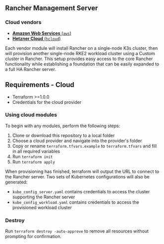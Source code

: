 ## Rancher Management Server

### Cloud vendors

- [**Amazon Web Services** (`aws`)](./rancher/aws)
- [**Hetzner Cloud** (`hcloud`)](./rancher/hcloud)


Each vendor module will install Rancher on a single-node K3s cluster, then will provision another single-node RKE2 workload cluster using a Custom cluster in Rancher.
This setup provides easy access to the core Rancher functionality while establishing a foundation that can be easily expanded to a full HA Rancher server.

## Requirements - Cloud

- Terraform >=1.0.0
- Credentials for the cloud provider

### Using cloud modules

To begin with any modules, perform the following steps:

1. Clone or download this repository to a local folder
2. Choose a cloud provider and navigate into the provider's folder
3. Copy or rename `terraform.tfvars.example` to `terraform.tfvars` and fill in all required variables
4. Run `terraform init`
5. Run `terraform apply`

When provisioning has finished, terraform will output the URL to connect to the Rancher server.
Two sets of Kubernetes configurations will also be generated:
- `kube_config_server.yaml` contains credentials to access the cluster supporting the Rancher server
- `kube_config_workload.yaml` contains credentials to access the provisioned workload cluster


### Destroy

Run `terraform destroy -auto-approve` to remove all resources without prompting for confirmation.
